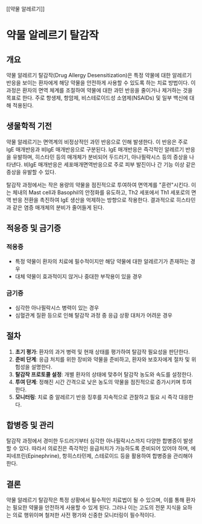[[약물 알레르기]]


# 약물 알레르기 탈감작

## 개요
약물 알레르기 탈감작(Drug Allergy Desensitization)은 특정 약물에 대한 알레르기 반응을 보이는 환자에게 해당 약물을 안전하게 사용할 수 있도록 하는 치료 방법이다. 이 과정은 환자의 면역 체계를 조절하여 약물에 대한 과민 반응을 줄이거나 제거하는 것을 목표로 한다. 주로 항생제, 항암제, 비스테로이드성 소염제(NSAIDs) 및 일부 백신에 대해 적용된다.

## 생물학적 기전
약물 알레르기는 면역계의 비정상적인 과민 반응으로 인해 발생한다. 이 반응은 주로 IgE 매개반응과 비IgE 매개반응으로 구분된다. IgE 매개반응은 즉각적인 알레르기 반응을 유발하며, 히스타민 등의 매개체가 분비되어 두드러기, 아나필락시스 등의 증상을 나타낸다. 비IgE 매개반응은 세포매개면역반응으로 주로 피부 발진이나 간 기능 이상 같은 증상을 유발할 수 있다.

탈감작 과정에서는 작은 용량의 약물을 점진적으로 투여하여 면역계를 "훈련"시킨다. 이는 체내의 Mast cell과 Basophil의 안정화를 유도하고, Th2 세포에서 Th1 세포로의 면역 반응 전환을 촉진하여 IgE 생산을 억제하는 방향으로 작용한다. 결과적으로 히스타민과 같은 염증 매개체의 분비가 줄어들게 된다.

## 적응증 및 금기증
### 적응증
- 특정 약물이 환자의 치료에 필수적이지만 해당 약물에 대한 알레르기가 존재하는 경우
- 대체 약물이 효과적이지 않거나 중대한 부작용이 있을 경우

### 금기증
- 심각한 아나필락시스 병력이 있는 경우
- 심혈관계 질환 등으로 인해 탈감작 과정 중 응급 상황 대처가 어려운 경우

## 절차
1. **초기 평가**: 환자의 과거 병력 및 현재 상태를 평가하여 탈감작 필요성을 판단한다.
2. **준비 단계**: 응급 처치를 위한 장비와 약물을 준비하고, 환자와 보호자에게 절차 및 위험성을 설명한다.
3. **탈감작 프로토콜 설정**: 개별 환자의 상태에 맞추어 탈감작 농도와 속도를 설정한다.
4. **투여 단계**: 정해진 시간 간격으로 낮은 농도의 약물을 점진적으로 증가시키며 투여한다.
5. **모니터링**: 치료 중 알레르기 반응 징후를 지속적으로 관찰하고 필요 시 즉각 대응한다.

## 합병증 및 관리
탈감작 과정에서 경미한 두드러기부터 심각한 아나필락시스까지 다양한 합병증이 발생할 수 있다. 따라서 의료진은 즉각적인 응급처치가 가능하도록 준비되어 있어야 하며, 에피네프린(Epinephrine), 항히스타민제, 스테로이드 등을 활용하여 합병증을 관리해야 한다.

## 결론
약물 알레르기 탈감작은 특정 상황에서 필수적인 치료법이 될 수 있으며, 이를 통해 환자는 필요한 약물을 안전하게 사용할 수 있게 된다. 그러나 이는 고도의 전문 지식을 요하는 의료 행위이며 철저한 사전 평가와 신중한 모니터링이 필수적이다.